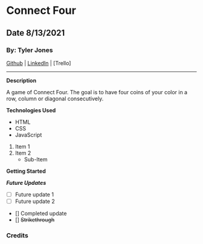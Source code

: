 # Connect Four

## Date 8/13/2021

### By: Tyler Jones

[Github](https://github.com/msiroilem) |
[LinkedIn](https://www.linkedin.com/in/tyler-jones-36a30136/) | [Trello]

---

**Description**

A game of Connect Four. The goal is to have four coins of your color in a row, column or diagonal consecutively.

**Technologies Used**

- HTML
- CSS
- JavaScript

1. Item 1
2. Item 2
   - Sub-Item

**Getting Started**



**_Future Updates_**

- [ ] Future update 1
- [ ] Future update 2
- [] Completed update
- [] ~~Strikethrough~~

### Credits


